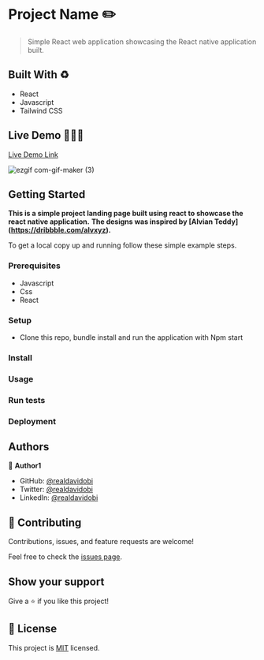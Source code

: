# Project Name ✏️

> Simple React web application showcasing the React native application built.

## Built With ♻️

- React
- Javascript
- Tailwind CSS

## Live Demo 👨🏽‍💻

[Live Demo Link](https://lingering-unit-2133.on.fleek.co/)

![ezgif com-gif-maker (3)](https://user-images.githubusercontent.com/22225878/166166218-e9292aa0-3fda-4444-9d68-167eab4d93a6.gif)


## Getting Started

**This is a simple project landing page built using react to showcase the react native application.**
**The designs was inspired by [Alvian Teddy] (https://dribbble.com/alvxyz).**

To get a local copy up and running follow these simple example steps.

### Prerequisites

- Javascript
- Css
- React

### Setup

- Clone this repo, bundle install and run the application with Npm start

### Install

### Usage

### Run tests

### Deployment

## Authors

👤 **Author1**

- GitHub: [@realdavidobi](https://github.com/davidobi)
- Twitter: [@realdavidobi](https://twitter.com/realdavidobi)
- LinkedIn: [@realdavidobi](https://linkedin.com/in/realdavidobi)

## 🤝 Contributing

Contributions, issues, and feature requests are welcome!

Feel free to check the [issues page](../../issues/).

## Show your support

Give a ⭐️ if you like this project!

## 📝 License

This project is [MIT](./MIT.md) licensed.
